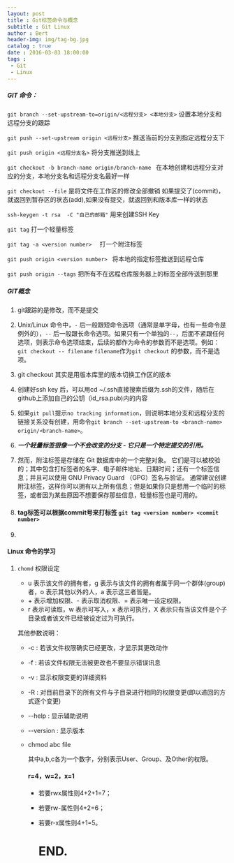 ```yaml
---
layout: post
title : Git标签命令与概念
subtitle : Git Linux 
author : Bert
header-img: img/tag-bg.jpg
catalog : true
date : 2016-03-03 18:00:00
tags :
 - Git
 - Linux 
---
```

##### GIT 命令：

`git branch --set-upstream-to=origin/<远程分支> <本地分支>`  设置本地分支和远程分支的跟踪 

`git push --set-upstream origin <远程分支>` 推送当前的分支到指定远程分支下 

`git push origin <远程分支名>` 将分支推送到线上 

`git checkout -b branch-name origin/branch-name `  在本地创建和远程分支对应的分支，本地分支名和远程分支名最好一样

`git checkout --file` 是将文件在工作区的修改全部撤销 如果提交了(commit)，就返回到暂存区的状态(add),如果没有提交，就返回到和版本库一样的状态

`ssh-keygen -t rsa  -C "自己的邮箱"`  用来创建SSH Key

`git tag`  打一个轻量标签 

`git tag -a <version number>  `  打一个附注标签

`git push origin <version number> ` 将本地的指定标签推送到远程仓库

`git push origin --tags` 把所有不在远程仓库服务器上的标签全部传送到那里

##### GIT概念

1. git跟踪的是修改，而不是提交

2. Unix/Linux 命令中，`-` 后一般跟短命令选项（通常是单字母，也有一些命令是例外的），`--` 后一般跟长命令选项。如果只有一个单独的`--`，后面不紧跟任何选项，则表示命令选项结束，后续的都作为命令的参数而不是选项。例如：`git checkout -- filename` `filename`作为`git checkout` 的参数，而不是选项。

3. git  checkout 其实是用版本库里的版本切换工作区的版本 

4. 创建好ssh key 后，可以用cd ~/.ssh直接搜索后缀为.ssh的文件，随后在github上添加自己的公钥（id_rsa.pub)内的内容 

5. 如果`git pull`提示`no tracking information`，则说明本地分支和远程分支的链接关系没有创建，用命令`git branch --set-upstream-to <branch-name> origin/<branch-name>`。

6. ***一个轻量标签很像一个不会改变的分支 - 它只是一个特定提交的引用。***

7. 然而，附注标签是存储在 Git 数据库中的一个完整对象。 它们是可以被校验的；其中包含打标签者的名字、电子邮件地址、日期时间；还有一个标签信息；并且可以使用 GNU Privacy Guard （GPG）签名与验证。 通常建议创建附注标签，这样你可以拥有以上所有信息；但是如果你只是想用一个临时的标签，或者因为某些原因不想要保存那些信息，轻量标签也是可用的。

8.  #### tag标签可以根据commit号来打标签  `git tag <version number> <commit number> `

9. 

   #### Linux 命令的学习

   1. `chomd` 权限设定

      * u 表示该文件的拥有者，g 表示与该文件的拥有者属于同一个群体(group)者，o 表示其他以外的人，a 表示这三者皆是。
      * \+ 表示增加权限、- 表示取消权限、= 表示唯一设定权限。
      * r 表示可读取，w 表示可写入，x 表示可执行，X 表示只有当该文件是个子目录或者该文件已经被设定过为可执行。

      其他参数说明：

      - -c : 若该文件权限确实已经更改，才显示其更改动作
      - -f : 若该文件权限无法被更改也不要显示错误讯息
      - -v : 显示权限变更的详细资料
      - -R : 对目前目录下的所有文件与子目录进行相同的权限变更(即以递回的方式逐个变更)
      - --help : 显示辅助说明
      - --version : 显示版本

      - chmod abc file

        其中a,b,c各为一个数字，分别表示User、Group、及Other的权限。

        #### r=4，w=2，x=1

        - 若要rwx属性则4+2+1=7；

        - 若要rw-属性则4+2=6；

        - 若要r-x属性则4+1=5。

          # 																END.

      

   

   



